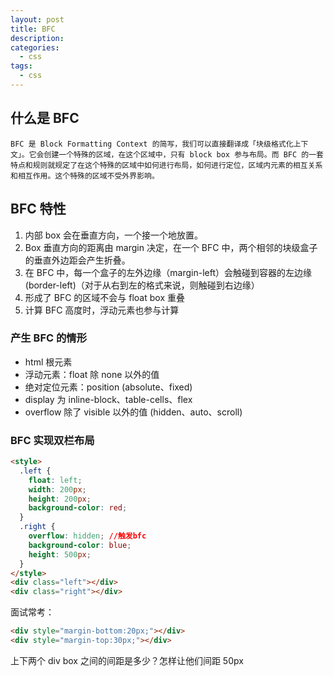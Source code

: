 ```yaml
---
layout: post
title: BFC
description:
categories:
  - css
tags:
  - css
---
```


## 什么是 BFC

`BFC 是 Block Formatting Context 的简写，我们可以直接翻译成「块级格式化上下文」。它会创建一个特殊的区域，在这个区域中，只有 block box 参与布局。而 BFC 的一套特点和规则就规定了在这个特殊的区域中如何进行布局，如何进行定位，区域内元素的相互关系和相互作用。这个特殊的区域不受外界影响。`

## BFC 特性

1. 内部 box 会在垂直方向，一个接一个地放置。
2. Box 垂直方向的距离由 margin 决定，在一个 BFC 中，两个相邻的块级盒子的垂直外边距会产生折叠。
3. 在 BFC 中，每一个盒子的左外边缘（margin-left）会触碰到容器的左边缘(border-left)（对于从右到左的格式来说，则触碰到右边缘）
4. 形成了 BFC 的区域不会与 float box 重叠
5. 计算 BFC 高度时，浮动元素也参与计算

### 产生 BFC 的情形

- html 根元素
- 浮动元素：float 除 none 以外的值
- 绝对定位元素：position (absolute、fixed)
- display 为 inline-block、table-cells、flex
- overflow 除了 visible 以外的值 (hidden、auto、scroll)

### BFC 实现双栏布局

```html
<style>
  .left {
    float: left;
    width: 200px;
    height: 200px;
    background-color: red;
  }
  .right {
    overflow: hidden; //触发bfc
    background-color: blue;
    height: 500px;
  }
</style>
<div class="left"></div>
<div class="right"></div>
```

面试常考：

```html
<div style="margin-bottom:20px;"></div>
<div style="margin-top:30px;"></div>
```

上下两个 div box 之间的间距是多少？怎样让他们间距 50px
